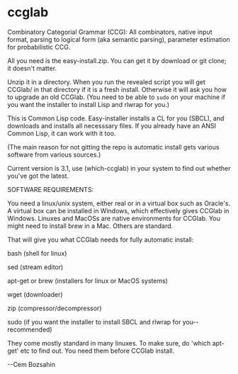 # ccglab
Combinatory Categorial Grammar (CCG): All combinators, native input format, parsing to logical form (aka semantic parsing), parameter estimation for probabilistic CCG.

All you need is the easy-install.zip. You can get it by download or git clone; it doesn't matter.

Unzip it in a directory. When you run the revealed script you will get CCGlab/ in that directory if it is a fresh install. Otherwise it will ask you how to upgrade an old CCGlab. (You need to be able to <code>sudo</code> on your machine
if you want the installer to install Lisp and rlwrap for you.)

This is Common Lisp code. Easy-installer installs a CL for you (SBCL), and downloads and installs all necesssary files.
If you already have an ANSI Common Lisp, it can work with it too.

(The main reason for not gitting the repo is automatic install gets various software from various sources.)

Current version is 3.1, use (which-ccglab) in your system to find out whether you've got the latest.

SOFTWARE REQUIREMENTS:

You need a linux/unix system, either real or in a virtual box such as Oracle's.
A virtual box can be installed in Windows, which effectively gives CCGlab in Windows.
Linuxes and MacOSs are native environments for CCGlab.
You might need to install brew in a Mac. Others are standard.

That will give you what CCGlab needs for fully automatic install:

bash (shell for linux)

sed (stream editor)

apt-get or brew (installers for linux or MacOS systems)

wget (downloader)

zip (compressor/decompressor)

sudo (if you want the installer to install SBCL and rlwrap for you--recommended)

They come mostly standard in many linuxes. To make sure, do 'which apt-get' etc to find out.
You need them before CCGlab install.

--Cem Bozsahin
